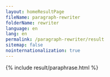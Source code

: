 ```yaml
---
layout: homeResultPage
fileName: paragraph-rewriter
folderName: rewriter
language: en
lang: en
permalink: /paragraph-rewriter/result
sitemap: false
nointernationalization: true
---
```

{% include result/paraphrase.html %}

<script src="/js/result/paraprashing.js" data-foldername="{{page.folderName}}" data-lang="{{page.lang}}"></script>
